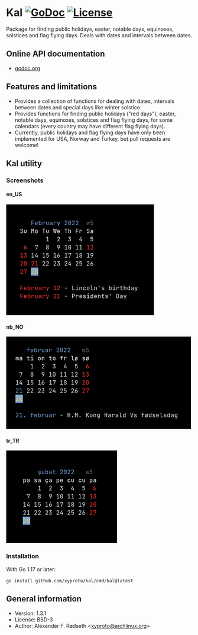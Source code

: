 # Kal [![GoDoc](https://godoc.org/github.com/xyproto/kal?status.svg)](http://godoc.org/github.com/xyproto/kal) [![License](http://img.shields.io/badge/license-BSD-green.svg?style=flat)](https://raw.githubusercontent.com/xyproto/kal/master/LICENSE)

Package for finding public holidays, easter, notable days, equinoxes, solstices and flag flying days. Deals with dates and intervals between dates.

## Online API documentation

* [godoc.org](http://godoc.org/github.com/xyproto/kal)

## Features and limitations

* Provides a collection of functions for dealing with dates, intervals between dates and special days like winter solstice.
* Provides functions for finding public holidays ("red days"), easter, notable days, equinoxes, solstices and flag flying days, for some calendars (every country may have different flag flying days).
* Currently, public holidays and flag flying days have only been implemented for USA, Norway and Turkey, but pull requests are welcome!

## Kal utility

### Screenshots

#### en_US

![en_US](img/us.png)

#### nb_NO

![nb_NO](img/nb.png)

#### tr_TR

![tr_TR](img/tr.png)

### Installation

With Go 1.17 or later:

    go install github.com/xyproto/kal/cmd/kal@latest

## General information

* Version: 1.3.1
* License: BSD-3
* Author: Alexander F. Rødseth &lt;xyproto@archlinux.org&gt;
